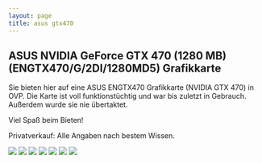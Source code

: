 ```yaml
---
layout: page
title: asus gtx470
---
```


## ASUS NVIDIA GeForce GTX 470 (1280 MB) (ENGTX470/G/2DI/1280MD5) Grafikkarte


Sie bieten hier auf eine ASUS ENGTX470 Grafikkarte (NVIDIA GTX 470) in OVP. 
Die Karte ist voll funktionstüchtig und war bis zuletzt in Gebrauch. Außerdem wurde sie nie übertaktet.

Viel Spaß beim Bieten!


Privatverkauf: Alle Angaben nach bestem Wissen. 


![](http://ruvido.github.io/ebay/img/gtx470-1.jpg)
![](http://ruvido.github.io/ebay/img/gtx470-2.jpg)
![](http://ruvido.github.io/ebay/img/gtx470-3.jpg)
![](http://ruvido.github.io/ebay/img/gtx470-4.jpg)
![](http://ruvido.github.io/ebay/img/gtx470-5.jpg)
![](http://ruvido.github.io/ebay/img/gtx470-6.jpg)
![](http://ruvido.github.io/ebay/img/gtx470-7.jpg)
